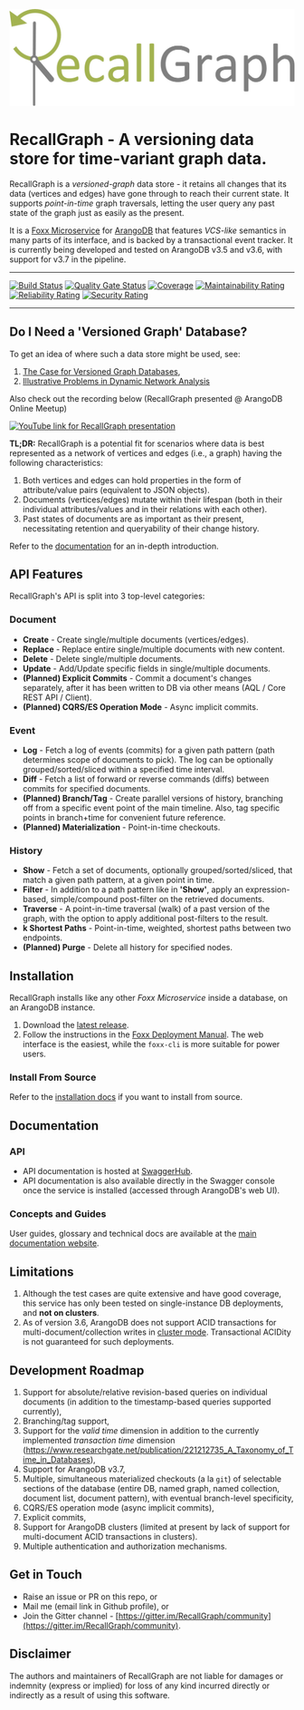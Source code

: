 ![Logo](assets/RecallGraph-Inline.jpeg)

# RecallGraph - A versioning data store for time-variant graph data.
RecallGraph is a _versioned-graph_ data store - it retains all changes that its data (vertices and edges) have gone through to reach their current state. It supports _point-in-time_ graph traversals, letting the user query any past state of the graph just as easily as the present.

It is a [Foxx Microservice](https://www.arangodb.com/why-arangodb/foxx/) for [ArangoDB](https://www.arangodb.com/) that features _VCS-like_ semantics in many parts of its interface, and is backed by a transactional event tracker. It is currently being developed and tested on ArangoDB v3.5 and v3.6, with support for v3.7 in the pipeline.

---

[![Build Status](https://travis-ci.org/RecallGraph/RecallGraph.svg?branch=master)](https://travis-ci.org/github/RecallGraph/RecallGraph/branches)
[![Quality Gate Status](https://sonarcloud.io/api/project_badges/measure?project=adityamukho_evstore&metric=alert_status)](https://sonarcloud.io/dashboard?id=adityamukho_evstore)
[![Coverage](https://sonarcloud.io/api/project_badges/measure?project=adityamukho_evstore&metric=coverage)](https://sonarcloud.io/component_measures?id=adityamukho_evstore&metric=coverage)
[![Maintainability Rating](https://sonarcloud.io/api/project_badges/measure?project=adityamukho_evstore&metric=sqale_rating)](https://sonarcloud.io/dashboard?id=adityamukho_evstore)
[![Reliability Rating](https://sonarcloud.io/api/project_badges/measure?project=adityamukho_evstore&metric=reliability_rating)](https://sonarcloud.io/dashboard?id=adityamukho_evstore)
[![Security Rating](https://sonarcloud.io/api/project_badges/measure?project=adityamukho_evstore&metric=security_rating)](https://sonarcloud.io/dashboard?id=adityamukho_evstore)

---

## Do I Need a 'Versioned Graph' Database?
To get an idea of where such a data store might be used, see:

1. [The Case for Versioned Graph Databases](https://adityamukho.com/the-case-for-versioned-graph-databases/),
1. [Illustrative Problems in Dynamic Network Analysis](https://en.wikipedia.org/wiki/Dynamic_network_analysis#Illustrative_problems_that_people_in_the_DNA_area_work_on)

Also check out the recording below (RecallGraph presented @ ArangoDB Online Meetup)

[![YouTube link for RecallGraph presentation](http://img.youtube.com/vi/UP2KDQ_kL4I/0.jpg)](http://www.youtube.com/watch?v=UP2KDQ_kL4I "RecallGraph Presented @ ArangoDB Online Meetup")

**TL;DR:** RecallGraph is a potential fit for scenarios where data is best represented as a network of vertices and edges (i.e., a graph) having the following characteristics:
1. Both vertices and edges can hold properties in the form of attribute/value pairs (equivalent to JSON objects).
1. Documents (vertices/edges) mutate within their lifespan (both in their individual attributes/values and in their relations with each other).
1. Past states of documents are as important as their present, necessitating retention and queryability of their change history.

Refer to the [documentation](https://docs.recallgraph.tech/) for an in-depth introduction.

## API Features
RecallGraph's API is split into 3 top-level categories:

### Document
- **Create** - Create single/multiple documents (vertices/edges).
- **Replace** - Replace entire single/multiple documents with new content.
- **Delete** - Delete single/multiple documents.
- **Update** - Add/Update specific fields in single/multiple documents.
- **(Planned) Explicit Commits** - Commit a document's changes separately, after it has been written to DB via other means (AQL / Core REST API / Client).
- **(Planned) CQRS/ES Operation Mode** - Async implicit commits.

### Event
- **Log** - Fetch a log of events (commits) for a given path pattern (path determines scope of documents to pick). The log can be optionally grouped/sorted/sliced within a specified time interval.
- **Diff** - Fetch a list of forward or reverse commands (diffs) between commits for specified documents.
- **(Planned) Branch/Tag** - Create parallel versions of history, branching off from a specific event point of the main timeline. Also, tag specific points in branch+time for convenient future reference.
- **(Planned) Materialization** - Point-in-time checkouts.

### History
- **Show** - Fetch a set of documents, optionally grouped/sorted/sliced, that match a given path pattern, at a given point in time.
- **Filter** - In addition to a path pattern like in **'Show'**, apply an expression-based, simple/compound post-filter on the retrieved documents.
- **Traverse** - A point-in-time traversal (walk) of a past version of the graph, with the option to apply additional post-filters to the result.
- **k Shortest Paths** - Point-in-time, weighted, shortest paths between two endpoints.
- **(Planned) Purge** - Delete all history for specified nodes.

## Installation
RecallGraph installs like any other _Foxx Microservice_ inside a database, on an ArangoDB instance.

1. Download the [latest release](https://github.com/RecallGraph/RecallGraph/releases).
2. Follow the instructions in the [Foxx Deployment Manual](https://www.arangodb.com/docs/3.6/foxx-deployment.html). The web interface is the easiest, while the `foxx-cli` is more suitable for power users.

### Install From Source
Refer to the [installation docs](https://docs.recallgraph.tech/getting-started/installation#from-source) if you want to install from source.

## Documentation

### API
- API documentation is hosted at [SwaggerHub](https://app.swaggerhub.com/apis-docs/RecallGraph/RecallGraph/1.0.0#/).
- API documentation is also available directly in the Swagger console once the service is installed (accessed through ArangoDB's web UI).

### Concepts and Guides
User guides, glossary and technical docs are available at the [main documentation website](https://docs.recallgraph.tech/).

## Limitations
1. Although the test cases are quite extensive and have good coverage, this service has only been tested on single-instance DB deployments, and **not on clusters**.
2. As of version 3.6, ArangoDB does not support ACID transactions for multi-document/collection writes in [cluster mode](https://www.arangodb.com/docs/3.6/transactions-limitations.html#in-clusters). Transactional ACIDity is not guaranteed for such deployments.

## Development Roadmap
1. Support for absolute/relative revision-based queries on individual documents (in addition to the timestamp-based queries supported currently),
1. Branching/tag support,
1. Support for the _valid time_ dimension in addition to the currently implemented _transaction time_ dimension (https://www.researchgate.net/publication/221212735_A_Taxonomy_of_Time_in_Databases),
1. Support for ArangoDB v3.7,
1. Multiple, simultaneous materialized checkouts (a la `git`) of selectable sections of the database (entire DB, named graph, named collection, document list, document pattern), with eventual branch-level specificity,
1. CQRS/ES operation mode (async implicit commits),
1. Explicit commits,
1. Support for ArangoDB clusters (limited at present by lack of support for multi-document ACID transactions in clusters).
1. Multiple authentication and authorization mechanisms.

## Get in Touch
- Raise an issue or PR on this repo, or
- Mail me (email link in Github profile), or
- Join the Gitter channel - [https://gitter.im/RecallGraph/community](https://gitter.im/RecallGraph/community).

## Disclaimer
The authors and maintainers of RecallGraph are not liable for damages or indemnity (express or implied) for loss of any kind incurred directly or indirectly as a result of using this software.
